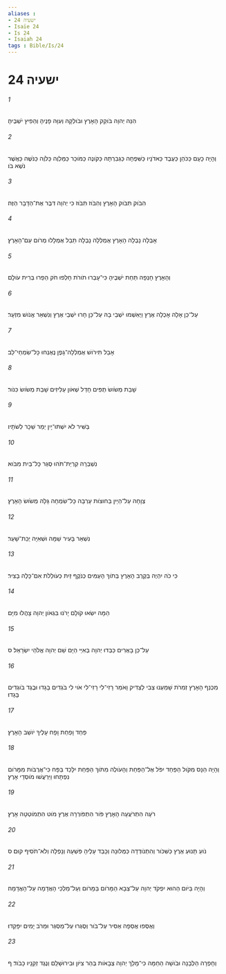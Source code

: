 ```yaml
---
aliases : 
- ישעיה 24
- Isaïe 24
- Is 24
- Isaiah 24
tags : Bible/Is/24
---
```


# ישעיה 24

###### 1
הִנֵּה יְהוָה בֹּוקֵק הָאָרֶץ וּבֹולְקָהּ וְעִוָּה פָנֶיהָ וְהֵפִיץ יֹשְׁבֶיהָ׃
###### 2
וְהָיָה כָעָם כַּכֹּהֵן כַּעֶבֶד כַּאדֹנָיו כַּשִּׁפְחָה כַּגְּבִרְתָּהּ כַּקֹּונֶה כַּמֹּוכֵר כַּמַּלְוֶה כַּלֹּוֶה כַּנֹּשֶׁה כַּאֲשֶׁר נֹשֶׁא בֹו׃
###### 3
הִבֹּוק תִּבֹּוק הָאָרֶץ וְהִבֹּוז תִּבֹּוז כִּי יְהוָה דִּבֶּר אֶת־הַדָּבָר הַזֶּה׃
###### 4
אָבְלָה נָבְלָה הָאָרֶץ אֻמְלְלָה נָבְלָה תֵּבֵל אֻמְלָלוּ מְרֹום עַם־הָאָרֶץ׃
###### 5
וְהָאָרֶץ חָנְפָה תַּחַת יֹשְׁבֶיהָ כִּי־עָבְרוּ תֹורֹת חָלְפוּ חֹק הֵפֵרוּ בְּרִית עֹולָם׃
###### 6
עַל־כֵּן אָלָה אָכְלָה אֶרֶץ וַיֶּאְשְׁמוּ יֹשְׁבֵי בָהּ עַל־כֵּן חָרוּ יֹשְׁבֵי אֶרֶץ וְנִשְׁאַר אֱנֹושׁ מִזְעָר׃
###### 7
אָבַל תִּירֹושׁ אֻמְלְלָה־גָפֶן נֶאֶנְחוּ כָּל־שִׂמְחֵי־לֵב׃
###### 8
שָׁבַת מְשֹׂושׂ תֻּפִּים חָדַל שְׁאֹון עַלִּיזִים שָׁבַת מְשֹׂושׂ כִּנֹּור׃
###### 9
בַּשִּׁיר לֹא יִשְׁתּוּ־יָיִן יֵמַר שֵׁכָר לְשֹׁתָיו׃
###### 10
נִשְׁבְּרָה קִרְיַת־תֹּהוּ סֻגַּר כָּל־בַּיִת מִבֹּוא׃
###### 11
צְוָחָה עַל־הַיַּיִן בַּחוּצֹות עָרְבָה כָּל־שִׂמְחָה גָּלָה מְשֹׂושׂ הָאָרֶץ׃
###### 12
נִשְׁאַר בָּעִיר שַׁמָּה וּשְׁאִיָּה יֻכַּת־שָׁעַר׃
###### 13
כִּי כֹה יִהְיֶה בְּקֶרֶב הָאָרֶץ בְּתֹוךְ הָעַמִּים כְּנֹקֶף זַיִת כְּעֹולֵלֹת אִם־כָּלָה בָצִיר׃
###### 14
הֵמָּה יִשְׂאוּ קֹולָם יָרֹנּוּ בִּגְאֹון יְהוָה צָהֲלוּ מִיָּם׃
###### 15
עַל־כֵּן בָּאֻרִים כַּבְּדוּ יְהוָה בְּאִיֵּי הַיָּם שֵׁם יְהוָה אֱלֹהֵי יִשְׂרָאֵל׃ ס
###### 16
מִכְּנַף הָאָרֶץ זְמִרֹת שָׁמַעְנוּ צְבִי לַצַּדִּיק וָאֹמַר רָזִי־לִי רָזִי־לִי אֹוי לִי בֹּגְדִים בָּגָדוּ וּבֶגֶד בֹּוגְדִים בָּגָדוּ׃
###### 17
פַּחַד וָפַחַת וָפָח עָלֶיךָ יֹושֵׁב הָאָרֶץ׃
###### 18
וְהָיָה הַנָּס מִקֹּול הַפַּחַד יִפֹּל אֶל־הַפַּחַת וְהָעֹולֶה מִתֹּוךְ הַפַּחַת יִלָּכֵד בַּפָּח כִּי־אֲרֻבֹּות מִמָּרֹום נִפְתָּחוּ וַיִּרְעֲשׁוּ מֹוסְדֵי אָרֶץ׃
###### 19
רֹעָה הִתְרֹעֲעָה הָאָרֶץ פֹּור הִתְפֹּורְרָה אֶרֶץ מֹוט הִתְמֹוטְטָה אָרֶץ׃
###### 20
נֹועַ תָּנוּעַ אֶרֶץ כַּשִּׁכֹּור וְהִתְנֹודְדָה כַּמְּלוּנָה וְכָבַד עָלֶיהָ פִּשְׁעָהּ וְנָפְלָה וְלֹא־תֹסִיף קוּם׃ ס
###### 21
וְהָיָה בַּיֹּום הַהוּא יִפְקֹד יְהוָה עַל־צְבָא הַמָּרֹום בַּמָּרֹום וְעַל־מַלְכֵי הָאֲדָמָה עַל־הָאֲדָמָה׃
###### 22
וְאֻסְּפוּ אֲסֵפָה אַסִּיר עַל־בֹּור וְסֻגְּרוּ עַל־מַסְגֵּר וּמֵרֹב יָמִים יִפָּקֵדוּ׃
###### 23
וְחָפְרָה הַלְּבָנָה וּבֹושָׁה הַחַמָּה כִּי־מָלַךְ יְהוָה צְבָאֹות בְּהַר צִיֹּון וּבִירוּשָׁלִַם וְנֶגֶד זְקֵנָיו כָּבֹוד׃ ף
